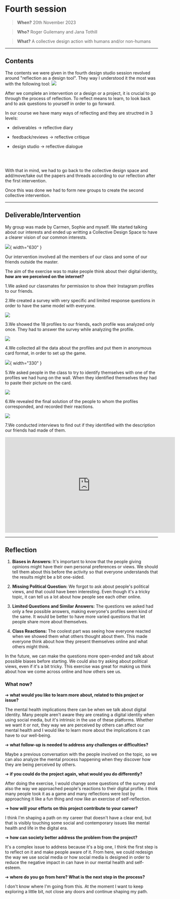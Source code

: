 # **Fourth session**

> **When?** 20th November 2023

> **Who?** Roger Guilemany and Jana Tothill

> **What?** A collective design action with humans and/or non-humans
_________________________
## **Contents**

The contents we were given in the fourth design studio session revolved around "reflection as a design tool". They way I understood it the most was with the following tool:
![](../images/Design%20Studio/CI_Content.png)

After we complete an intervention or a design or a project, it is crucial to go through the process of reflection. To reflect means to learn, to look back and to ask questions to yourself in order to go forward. 

In our course we have many ways of reflecting and they are structred in 3 levels:

- deliverables → reflective diary

- feedback/reviews → reflective critique

- design studio → reflective dialogue

<br></br>

With that in mind, we had to go back to the collective design space and add/move/take out the papers and threads according to our reflection after the first intervention.

Once this was done we had to form new groups to create the second collective intervention.

______________________________
## **Deliverable/Intervention**

My group was made by Carmen, Sophie and myself. We started talking about our interests and ended up writting a Collective Design Space to have a clearer vision of our common interests.

![](../images/Design%20Studio/DS1.jpg){ width="630" }

Our intervention involved all the members of our class and some of our friends outside the master.

The aim of the exercise was to make people think about their digital identity, **how are we perceived on the internet?**

1.We asked our classmates for permission to show their Instagram profiles to our friends.

2.We created a survey with very specific and limited response questions in order to have the same model with everyone.

![](../images/Design%20Studio/4SurveyPicture.png)

3.We showed the 18 profiles to our friends, each profile was analyzed only once. They had to answer the survey while analyzing the profile.

![](../images/Design%20Studio/4Profiles.gif)

4.We collected all the data about the profiles and put them in anonymous card format, in order to set up the game.

![](../images/Design%20Studio/4cards.jpg){ width="330" }

5.We asked people in the class to try to identify themselves with one of the profiles we had hung on the wall. When they identified themselves they had to paste their picture on the card.

![](../images/Design%20Studio/4Time%20Lapse.gif)

6.We revealed the final solution of the people to whom the profiles corresponded, and recorded their reactions.

![](../images/Design%20Studio/4BeforeAfter.png)

7.We conducted interviews to find out if they identified with the description our friends had made of them.

<iframe width="560" height="315" src="https://www.youtube.com/embed/OIIXZlqX_4c?si=qhVkOniNL2pFXMcE" title="YouTube video player" frameborder="0" allow="accelerometer; autoplay; clipboard-write; encrypted-media; gyroscope; picture-in-picture; web-share" allowfullscreen></iframe>


______________________________
## **Reflection**

1. **Biases in Answers:**
   It's important to know that the people giving opinions might have their own personal preferences or views. We should tell them about this before the activity so that everyone understands that the results might be a bit one-sided.

2. **Missing Political Question:**
   We forgot to ask about people's political views, and that could have been interesting. Even though it's a tricky topic, it can tell us a lot about how people see each other online.

3. **Limited Questions and Similar Answers:**
   The questions we asked had only a few possible answers, making everyone's profiles seem kind of the same. It would be better to have more varied questions that let people share more about themselves.

4. **Class Reactions:**
   The coolest part was seeing how everyone reacted when we showed them what others thought about them. This made everyone think about how they present themselves online and what others might think.

In the future, we can make the questions more open-ended and talk about possible biases before starting. We could also try asking about political views, even if it's a bit tricky. This exercise was great for making us think about how we come across online and how others see us.


### What now?
➔ **what would you like to learn more about, related to this project or issue?**

The mental health implications there can be when we talk about digital identity. Many people aren't aware they are creating a digital identity when using social media, but it's intrinsic in the use of these platforms. Whether we want it or not, they way we are perceived by others can affect our mental health and I would like to learn more about the implications it can have to our well-being.

➔ **what follow-up is needed to address any challenges or difficulties?**

Maybe a previous conversation with the people involved on the topic, so we can also analyze the mental process happening when they discover how they are being perceived by others.

➔ **if you could do the project again, what would you do differently?**

After doing the exercise, I would change some questions of the survey and also the way we approached people's reactions to their digital profile. I think many people took it as a game and many reflections were lost by approaching it like a fun thing and now like an exercise of self-reflection.

➔ **how will your efforts on this project contribute to your career?**

I think I'm shaping a path on my career that doesn't have a clear end, but that is visibly touching some social and contemporary issues like mental health and life in the digital era.

➔ **how can society better address the problem from the project?**

It's a complex issue to address because it's a big one, I think the first step is to reflect on it and make people aware of it. From here, we could redesign the way we use social media or how social media is designed in order to reduce the negative impact in can have in our mental health and self-esteem.

➔ **where do you go from here? What is the next step in the process?**

I don't know where I'm going from this. At the moment I want to keep exploring a little bit, not close any doors and continue shaping my path.